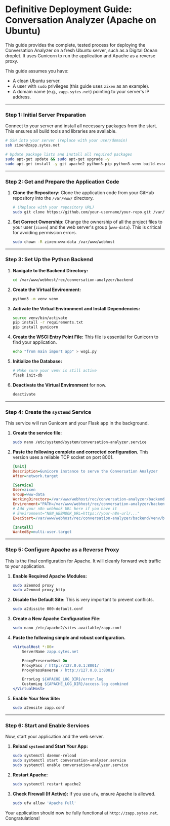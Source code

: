 # Definitive Deployment Guide: Conversation Analyzer (Apache on Ubuntu)

This guide provides the complete, tested process for deploying the Conversation Analyzer on a fresh Ubuntu server, such as a Digital Ocean droplet. It uses Gunicorn to run the application and Apache as a reverse proxy.

This guide assumes you have:
*   A clean Ubuntu server.
*   A user with `sudo` privileges (this guide uses `zixen` as an example).
*   A domain name (e.g., `zapp.sytes.net`) pointing to your server's IP address.

---

### **Step 1: Initial Server Preparation**

Connect to your server and install all necessary packages from the start. This ensures all build tools and libraries are available.

```bash
# SSH into your server (replace with your user/domain)
ssh zixen@zapp.sytes.net

# Update package lists and install all required packages
sudo apt-get update && sudo apt-get upgrade -y
sudo apt-get install -y git apache2 python3-pip python3-venv build-essential python3-dev libsqlite3-dev
```

---

### **Step 2: Get and Prepare the Application Code**

1.  **Clone the Repository:** Clone the application code from your GitHub repository into the `/var/www/` directory.
    ```bash
    # (Replace with your repository URL)
    sudo git clone https://github.com/your-username/your-repo.git /var/www/webhost
    ```

2.  **Set Correct Ownership:** Change the ownership of all the project files to your user (`zixen`) and the web server's group (`www-data`). This is critical for avoiding permission errors.
    ```bash
    sudo chown -R zixen:www-data /var/www/webhost
    ```

---

### **Step 3: Set Up the Python Backend**

1.  **Navigate to the Backend Directory:**
    ```bash
    cd /var/www/webhost/rec/conversation-analyzer/backend
    ```

2.  **Create the Virtual Environment:**
    ```bash
    python3 -m venv venv
    ```

3.  **Activate the Virtual Environment and Install Dependencies:**
    ```bash
    source venv/bin/activate
    pip install -r requirements.txt
    pip install gunicorn
    ```

4.  **Create the WSGI Entry Point File:** This file is essential for Gunicorn to find your application.
    ```bash
    echo "from main import app" > wsgi.py
    ```

5.  **Initialize the Database:**
    ```bash
    # Make sure your venv is still active
    flask init-db
    ```

6.  **Deactivate the Virtual Environment** for now.
    ```bash
    deactivate
    ```

---

### **Step 4: Create the `systemd` Service**

This service will run Gunicorn and your Flask app in the background.

1.  **Create the service file:**
    ```bash
    sudo nano /etc/systemd/system/conversation-analyzer.service
    ```

2.  **Paste the following complete and corrected configuration.** This version uses a reliable TCP socket on port 8001.

    ```ini
    [Unit]
    Description=Gunicorn instance to serve the Conversation Analyzer
    After=network.target

    [Service]
    User=zixen
    Group=www-data
    WorkingDirectory=/var/www/webhost/rec/conversation-analyzer/backend
    Environment="PATH=/var/www/webhost/rec/conversation-analyzer/backend/venv/bin"
    # Add your n8n webhook URL here if you have it
    # Environment="N8N_WEBHOOK_URL=https://your-n8n-url/..."
    ExecStart=/var/www/webhost/rec/conversation-analyzer/backend/venv/bin/gunicorn --workers 3 --bind 127.0.0.1:8001 wsgi:app

    [Install]
    WantedBy=multi-user.target
    ```

---

### **Step 5: Configure Apache as a Reverse Proxy**

This is the final configuration for Apache. It will cleanly forward web traffic to your application.

1.  **Enable Required Apache Modules:**
    ```bash
    sudo a2enmod proxy
    sudo a2enmod proxy_http
    ```

2.  **Disable the Default Site:** This is very important to prevent conflicts.
    ```bash
    sudo a2dissite 000-default.conf
    ```

3.  **Create a New Apache Configuration File:**
    ```bash
    sudo nano /etc/apache2/sites-available/zapp.conf
    ```

4.  **Paste the following simple and robust configuration.**
    ```apache
    <VirtualHost *:80>
        ServerName zapp.sytes.net

        ProxyPreserveHost On
        ProxyPass / http://127.0.0.1:8001/
        ProxyPassReverse / http://127.0.0.1:8001/

        ErrorLog ${APACHE_LOG_DIR}/error.log
        CustomLog ${APACHE_LOG_DIR}/access.log combined
    </VirtualHost>
    ```

5.  **Enable Your New Site:**
    ```bash
    sudo a2ensite zapp.conf
    ```

---

### **Step 6: Start and Enable Services**

Now, start your application and the web server.

1.  **Reload `systemd` and Start Your App:**
    ```bash
    sudo systemctl daemon-reload
    sudo systemctl start conversation-analyzer.service
    sudo systemctl enable conversation-analyzer.service
    ```

2.  **Restart Apache:**
    ```bash
    sudo systemctl restart apache2
    ```

3.  **Check Firewall (If Active):** If you use `ufw`, ensure Apache is allowed.
    ```bash
    sudo ufw allow 'Apache Full'
    ```

Your application should now be fully functional at `http://zapp.sytes.net`. Congratulations!
